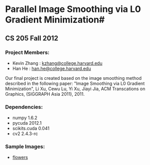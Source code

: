 # Parallel Image Smoothing via L0 Gradient Minimization#
## CS 205 Fall 2012 ##

### Project Members: ###
* Kevin Zhang : kzhang@college.harvard.edu
* Han He : han.he@college.harvard.edu

Our final project is created based on the image smoothing method described in the following paper: "Image Smoothing via L0 Gradient Minimization", Li Xu, Cewu Lu, Yi Xu, Jiayi Jia, ACM Transcations on Graphics, (SIGGRAPH Asia 2011), 2011.

### Dependencies: ###
* numpy 1.6.2
* pycuda 2012.1
* scikits.cuda 0.041
* cv2 2.4.3-rc

### Sample Images: ###
* [flowers](http://andrewfletcher.deviantart.com/art/Bunch-of-Flowers-294042509)
